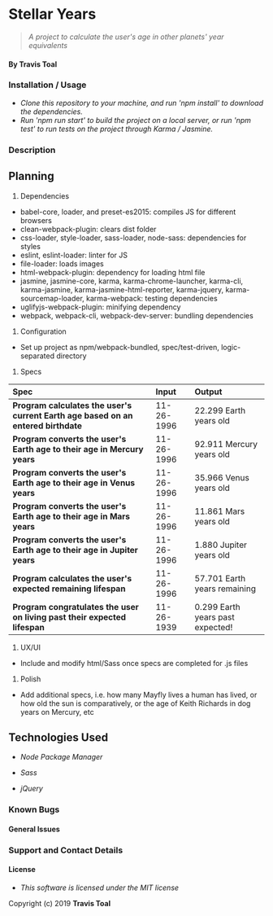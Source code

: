 # Stellar Years
> _A project to calculate the user's age in other planets' year equivalents_

#### By **Travis Toal**

### Installation / Usage
* _Clone this repository to your machine, and run 'npm install' to download the dependencies._
* _Run 'npm run start' to build the project on a local server, or run 'npm test' to run tests on the project through Karma / Jasmine._

### Description

## Planning

1. Dependencies
  * babel-core, loader, and preset-es2015: compiles JS for different browsers
  * clean-webpack-plugin: clears dist folder
  * css-loader, style-loader, sass-loader, node-sass: dependencies for styles
  * eslint, eslint-loader: linter for JS
  * file-loader: loads images
  * html-webpack-plugin: dependency for loading html file
  * jasmine, jasmine-core, karma, karma-chrome-launcher, karma-cli, karma-jasmine, karma-jasmine-html-reporter, karma-jquery, karma-sourcemap-loader, karma-webpack: testing dependencies
  * uglifyjs-webpack-plugin: minifying dependency
  * webpack, webpack-cli, webpack-dev-server: bundling dependencies

1. Configuration
  * Set up project as npm/webpack-bundled, spec/test-driven, logic-separated directory

1. Specs

  | Spec | Input | Output |
| :-------------     | :------------- | :------------- |
| **Program calculates the user's current Earth age based on an entered birthdate** | 11-26-1996 | 22.299 Earth years old |
| **Program converts the user's Earth age to their age in Mercury years** | 11-26-1996 | 92.911 Mercury years old |
| **Program converts the user's Earth age to their age in Venus years** | 11-26-1996 | 35.966 Venus years old |
| **Program converts the user's Earth age to their age in Mars years** | 11-26-1996 | 11.861 Mars years old |
| **Program converts the user's Earth age to their age in Jupiter years** | 11-26-1996 | 1.880 Jupiter years old |
| **Program calculates the user's expected remaining lifespan** | 11-26-1996 | 57.701 Earth years remaining |
| **Program congratulates the user on living past their expected lifespan** | 11-26-1939 | 0.299 Earth years past expected! |

1. UX/UI
* Include and modify html/Sass once specs are completed for .js files

1. Polish
* Add additional specs, i.e. how many Mayfly lives a human has lived, or how old the sun is comparatively, or the age of Keith Richards in dog years on Mercury, etc

## Technologies Used

* _Node Package Manager_

* _Sass_

* _jQuery_

### Known Bugs


#### General Issues


### Support and Contact Details


#### License
* _This software is licensed under the MIT license_

Copyright (c) 2019 **Travis Toal**
